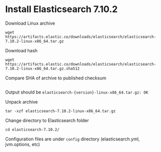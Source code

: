# Install Elasticsearch 7.10.2
Download Linux archive
```
wget https://artifacts.elastic.co/downloads/elasticsearch/elasticsearch-7.10.2-linux-x86_64.tar.gz
```
Download hash
```
wget https://artifacts.elastic.co/downloads/elasticsearch/elasticsearch-7.10.2-linux-x86_64.tar.gz.sha512
```
Compare SHA of archive to published checksum
```shasum -a 512 -c elasticsearch-7.10.2-linux-x86_64.tar.gz.sha512 
```
Output should be `elasticsearch-{version}-linux-x86_64.tar.gz: OK`

Unpack archive
```
tar -xzf elasticsearch-7.10.2-linux-x86_64.tar.gz
```
Change directory to Elasticsearch folder
```
cd elasticsearch-7.10.2/
```
Configuration files are under `config` directory (elasticsearch.yml, jvm.options, etc)

